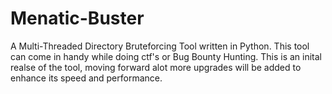 # Menatic-Buster
A Multi-Threaded Directory Bruteforcing  Tool written in Python. This tool can come in handy while doing ctf's or Bug Bounty Hunting. This is an inital realse of the tool, moving forward alot more upgrades will be added to enhance its speed and performance. 
